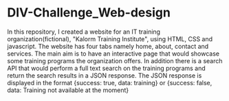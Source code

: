# DIV-Challenge_Web-design
In this repository, I created a website for an IT training organization(fictional), "Kalorm Training Institute", using HTML, CSS and javascript. The website has four tabs namely home, about, contact and services. The main aim is to have an interactive page that would showcase some training programs the organization offers. In addition there is a search API that would perform a full text search on the training programs and return the search results in a JSON response. The JSON response is displayed in the format {success: true, data: training} or {success: false, data: Training not available at the moment}

